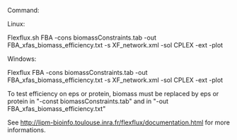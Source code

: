 Command:

Linux:

Flexflux.sh FBA -cons biomassConstraints.tab -out FBA_xfas_biomass_efficiency.txt -s XF_network.xml -sol CPLEX -ext -plot

Windows:

Flexflux FBA -cons biomassConstraints.tab -out FBA_xfas_biomass_efficiency.txt -s XF_network.xml -sol CPLEX -ext -plot

To test efficiency on eps or protein, biomass must be replaced by eps or protein in "-const biomassConstraints.tab" and in "-out FBA_xfas_biomass_efficiency.txt"

See http://lipm-bioinfo.toulouse.inra.fr/flexflux/documentation.html for more informations.
